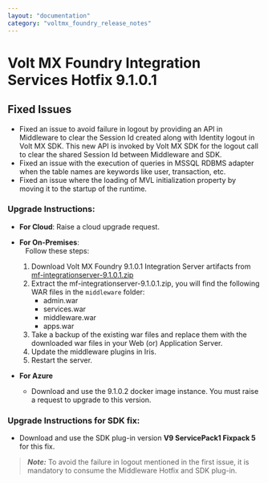 ```yaml
---
layout: "documentation"
category: "voltmx_foundry_release_notes"
---
```

                           

Volt MX  Foundry Integration Services Hotfix 9.1.0.1
==================================================

Fixed Issues
------------

*   Fixed an issue to avoid failure in logout by providing an API in Middleware to clear the Session Id created along with Identity logout in Volt MX SDK. This new API is invoked by Volt MX SDK for the logout call to clear the shared Session Id between Middleware and SDK.
*   Fixed an issue with the execution of queries in MSSQL RDBMS adapter when the table names are keywords like user, transaction, etc.
*   Fixed an issue where the loading of MVL initialization property by moving it to the startup of the runtime.  
    

### Upgrade Instructions:

*   **For Cloud**: Raise a cloud upgrade request.
*   **For On-Premises**:  
       Follow these steps:
    1.  Download Volt MX Foundry 9.1.0.1 Integration Server artifacts from  
        [mf-integrationserver-9.1.0.1.zip](../Content/V9.0.x_V9.1.x_NotSupported.html)
    <!-- 1.  Download Volt MX Foundry 9.1.0.1 Integration Server artifacts from  
        [mf-integrationserver-9.1.0.1.zip](http://download.voltmx.com/onpremise/mobilefoundry/server/9.1.0.1/mf-integrationserver-9.1.0.1.zip) -->

    2.  Extract the mf-integrationserver-9.1.0.1.zip, you will find the following WAR files in the `middleware` folder:
        *   admin.war
        *   services.war
        *   middleware.war
        *   apps.war
    3.  Take a backup of the existing war files and replace them with the downloaded war files in your Web (or) Application Server.
    4.  Update the middleware plugins in Iris.
    5.  Restart the server.
*   **For Azure**
    *   Download and use the 9.1.0.2 docker image instance. You must raise a request to upgrade to this version.  

### Upgrade Instructions for SDK fix:

*   Download and use the SDK plug-in version **V9 ServicePack1 Fixpack 5** for this fix.

> **_Note:_** To avoid the failure in logout mentioned in the first issue, it is mandatory to consume the Middleware Hotfix and SDK plug-in.
